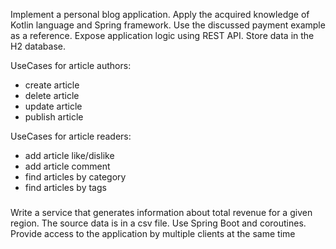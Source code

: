 Implement a personal blog application. Apply the acquired knowledge of Kotlin language and Spring framework.
Use the discussed payment example as a reference. Expose application logic using REST API.  Store data in the H2 database.

UseCases for article authors:
  - create article
  - delete article
  - update article
  - publish article

UseCases for article readers:
  - add article like/dislike
  - add article comment
  - find articles by category
  - find articles by tags

###

Write a service that generates information about total revenue for a given region. The source data is in a csv file.
Use Spring Boot and coroutines. Provide access to the application by multiple clients at the same time